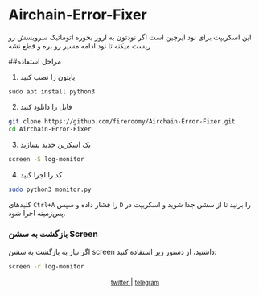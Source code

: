 # Airchain-Error-Fixer
این اسکریپت برای نود ایرچین است اگر نودتون به ارور بخوره اتوماتیک سرویسش رو ریست میکنه تا نود ادامه مسیر رو بره و قطع نشه

##مراحل استفاده 
1. پایتون را نصب کنید
```
sudo apt install python3
```
2. فایل را دانلود کنید
 ```bash
git clone https://github.com/fireroomy/Airchain-Error-Fixer.git
cd Airchain-Error-Fixer
```

3. یک اسکرین جدید بسازید
```bash
screen -S log-monitor
```
4. کد را اجرا کنید
```bash
sudo python3 monitor.py
```
 کلیدهای `Ctrl+A` را فشار داده و سپس `D` را بزنید تا از سشن جدا شوید و اسکریپت در پس‌زمینه اجرا شود.


### بازگشت به سشن Screen

اگر نیاز به بازگشت به سشن screen داشتید، از دستور زیر استفاده کنید:

```bash
screen -r log-monitor
```

<div align="center">
    <p>
        <a href="Https://x.com/0xOneiros">
            <small>twitter</small>  
        </a>
        | 
        <a href="Https://t.me/xOneiros">
            <small>telegram</small>  
        </a>
    </p>
</div>
